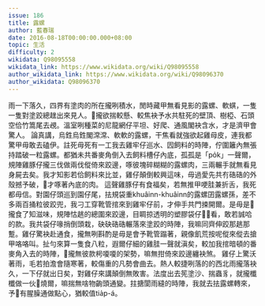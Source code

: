 ```yaml
---
issue: 186
title: 露螺
author: 藍春瑞
date: 2016-08-18T00:00:00.000+08:00
topic: 生活
difficulty: 2
wikidata: Q98095558
wikidata_link: https://www.wikidata.org/wiki/Q98095558
author_wikidata_link: https://www.wikidata.org/wiki/Q98096370
author_wikidata: Q98096370
---
```

雨一下落久，四界有塗肉的所在攏咧積水，閒時藏甲無看見影的露螺、軟蜞，一隻一隻對塗跤總趖出來見人。𪜶攏欲揣較懸、較焦袂予水共駐死的壁頂、樹椏、石頭空佮竹篙尾去覕。溫室咧種菜的尼龍網仔平坦、好爬、通風閣袂含水，才是濟甲會驚人。
論真講，烏鉎烏鉎閣𣻸𣻸、軟軟的露螺，干焦看就強欲起雞母皮，連我都驚甲毋敢去磕伊。註死毋死有一工我去雞牢仔巡水、囥飼料的時陣，佇圍籬內無張持踏破一粒露螺。都猶未共番麥角倒入去飼料槽仔內底，孤孤是「po̍k」一聲爾，規陣雞豚仔攏三伐做兩伐傱倚來跤邊，啄彼塊碎糊糊的露螺肉，三兩輾手就無看見身屍去矣。我才知影若佮飼料來比並，雞仔顛倒較興這味，毋過愛先共𠕇硞硞的外殼撼予破，𪜶才啄著內底的肉。
這聲雞豚仔有食福矣，若無推甲哽胿兼折舌，我死都毋信。對園仔頭巡到園仔尾，抾規袋重khuâinn-khuâinn的露螺囝露螺孫，差不多兩百捅粒彼跤兜，我刁工穿靴管捾來到雞牢仔前，才伸手共門捒開爾。是毋是𪜶攏食了知滋味，規陣怙趒的總圍來跤邊，目睭掠透明的塑膠袋仔𥍉𥍉看，敢若誠哈的款。我共袋仔喙捎倒頭栽，砄砄硞硞輾落來塗跤的時陣，我嘛同齊伸跤那趒那蹔。雞仔驚袂赴通食，攏無咧斟酌是毋是會予靴管蹋著，親像飢荒按呢傱來傱去搶甲咯咯叫。扯勻來算一隻食八粒，遐爾仔細的雞胿一聲就滇矣，較加我捾暗頓的番麥角入去的時陣，𪜶攏無彼款枵嗄嗄的架勢，嘛無拑倚來跤邊纏袂煞。
雞仔上驚沃著雨，毛若拍澹會隨寒著，較傷重的凡勢會曲去。熱人較捷咧落的的西北雨攏落袂久，一下仔就出日矣，對雞仔來講顛倒無敗害。法度出去筅塗沙、揣蟲豸，就攏櫼櫼做一伙𤲍燒爾，嘛揣無啥物齣頭通變。拄搪閬雨縫的時陣，我就去抾露螺轉來，予𪜶有腥臊通做點心，猶較值tia̍p-á。